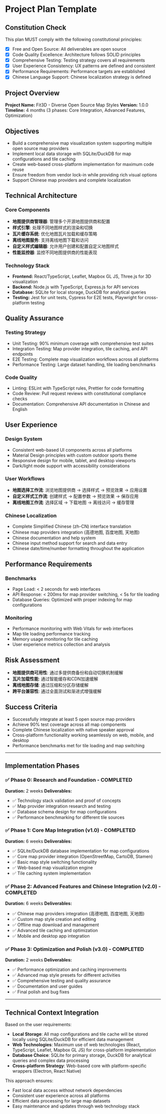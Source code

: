# Project Plan Template

## Constitution Check
This plan MUST comply with the following constitutional principles:
- [x] Free and Open Source: All deliverables are open source
- [x] Code Quality Excellence: Architecture follows SOLID principles
- [x] Comprehensive Testing: Testing strategy covers all requirements
- [x] User Experience Consistency: UX patterns are defined and consistent
- [x] Performance Requirements: Performance targets are established
- [x] Chinese Language Support: Chinese localization strategy is defined

## Project Overview
**Project Name:** Fit3D - Diverse Open Source Map Styles
**Version:** 1.0.0
**Timeline:** 4 months (3 phases: Core Integration, Advanced Features, Optimization)

## Objectives
- Build a comprehensive map visualization system supporting multiple open source map providers
- Implement local data storage with SQLite/DuckDB for map configurations and tile caching
- Create web-based cross-platform implementation for maximum code reuse
- Ensure freedom from vendor lock-in while providing rich visual options
- Support Chinese map providers and complete localization

## Technical Architecture
### Core Components
- **地图提供商管理器**: 管理多个开源地图提供商和配置
- **样式引擎**: 处理不同地图样式的渲染和切换
- **瓦片缓存系统**: 优化地图瓦片加载和缓存策略
- **离线地图服务**: 支持离线地图下载和访问
- **自定义样式编辑器**: 允许用户创建和配置自定义地图样式
- **性能监控器**: 监控不同地图提供商的性能表现

### Technology Stack
- **Frontend:** React/TypeScript, Leaflet, Mapbox GL JS, Three.js for 3D visualization
- **Backend:** Node.js with TypeScript, Express.js for API services
- **Database:** SQLite for local storage, DuckDB for analytical queries
- **Testing:** Jest for unit tests, Cypress for E2E tests, Playwright for cross-platform testing

## Quality Assurance
### Testing Strategy
- Unit Testing: 90% minimum coverage with comprehensive test suites
- Integration Testing: Map provider integration, tile caching, and API endpoints
- E2E Testing: Complete map visualization workflows across all platforms
- Performance Testing: Large dataset handling, tile loading benchmarks

### Code Quality
- Linting: ESLint with TypeScript rules, Prettier for code formatting
- Code Review: Pull request reviews with constitutional compliance checks
- Documentation: Comprehensive API documentation in Chinese and English

## User Experience
### Design System
- Consistent web-based UI components across all platforms
- Material Design principles with custom outdoor sports theme
- Responsive design for mobile, tablet, and desktop viewports
- Dark/light mode support with accessibility considerations

### User Workflows
- **地图选择工作流**: 浏览地图提供商 → 选择样式 → 预览效果 → 应用设置
- **自定义样式工作流**: 创建样式 → 配置参数 → 预览效果 → 保存应用
- **离线地图工作流**: 选择区域 → 下载地图 → 离线访问 → 缓存管理

### Chinese Localization
- Complete Simplified Chinese (zh-CN) interface translation
- Chinese map providers integration (高德地图, 百度地图, 天地图)
- Chinese documentation and help system
- Chinese input method support for search and data entry
- Chinese date/time/number formatting throughout the application

## Performance Requirements
### Benchmarks
- Page Load: < 2 seconds for web interfaces
- API Response: < 200ms for map provider switching, < 5s for tile loading
- Database Queries: Optimized with proper indexing for map configurations

### Monitoring
- Performance monitoring with Web Vitals for web interfaces
- Map tile loading performance tracking
- Memory usage monitoring for tile caching
- User experience metrics collection and analysis

## Risk Assessment
- **地图提供商可用性**: 通过多提供商备份和自动切换机制缓解
- **瓦片加载性能**: 通过智能缓存和CDN加速缓解
- **离线地图存储**: 通过压缩和分区存储缓解
- **跨平台兼容性**: 通过全面测试和渐进式增强缓解

## Success Criteria
- Successfully integrate at least 5 open source map providers
- Achieve 90% test coverage across all map components
- Complete Chinese localization with native speaker approval
- Cross-platform functionality working seamlessly on web, mobile, and desktop
- Performance benchmarks met for tile loading and map switching

---

## Implementation Phases

### ✅ Phase 0: Research and Foundation - COMPLETED
**Duration:** 2 weeks
**Deliverables:**
- ✅ Technology stack validation and proof of concepts
- ✅ Map provider integration research and testing
- ✅ Database schema design for map configurations
- ✅ Performance benchmarking for different tile sources

### ✅ Phase 1: Core Map Integration (v1.0) - COMPLETED
**Duration:** 6 weeks
**Deliverables:**
- ✅ SQLite/DuckDB database implementation for map configurations
- ✅ Core map provider integration (OpenStreetMap, CartoDB, Stamen)
- ✅ Basic map style switching functionality
- ✅ Web-based map visualization engine
- ✅ Tile caching system implementation

### ✅ Phase 2: Advanced Features and Chinese Integration (v2.0) - COMPLETED
**Duration:** 6 weeks
**Deliverables:**
- ✅ Chinese map providers integration (高德地图, 百度地图, 天地图)
- ✅ Custom map style creation and editing
- ✅ Offline map download and management
- ✅ Advanced tile caching and optimization
- ✅ Mobile and desktop app integration

### ✅ Phase 3: Optimization and Polish (v3.0) - COMPLETED
**Duration:** 2 weeks
**Deliverables:**
- ✅ Performance optimization and caching improvements
- ✅ Advanced map style presets for different activities
- ✅ Comprehensive testing and quality assurance
- ✅ Documentation and user guides
- ✅ Final polish and bug fixes

---

## Technical Context Integration

Based on the user requirements:
- **Local Storage**: All map configurations and tile cache will be stored locally using SQLite/DuckDB for efficient data management
- **Web Technologies**: Maximum use of web technologies (React, TypeScript, Leaflet, Mapbox GL JS) for cross-platform implementation
- **Database Choice**: SQLite for primary storage, DuckDB for analytical queries and complex data processing
- **Cross-platform Strategy**: Web-based core with platform-specific wrappers (Electron, React Native)

This approach ensures:
- Fast local data access without network dependencies
- Consistent user experience across all platforms
- Efficient data processing for large map datasets
- Easy maintenance and updates through web technology stack